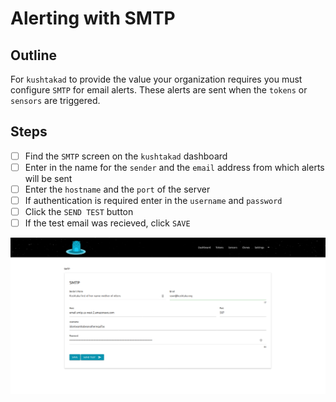 # Alerting with SMTP

## Outline

For `kushtakad` to provide the value your organization requires you must configure `SMTP` for email alerts. These alerts are sent when the `tokens` or `sensors` are triggered. 

## Steps

* [ ] Find the `SMTP` screen on the `kushtakad` dashboard
* [ ] Enter in the name for the `sender` and the `email` address from which alerts will be sent
* [ ] Enter the `hostname` and the `port` of the server
* [ ] If authentication is required enter in the `username` and `password`
* [ ] Click the `SEND TEST` button
* [ ] If the test email was recieved, click `SAVE` 

![](.gitbook/assets/smtp.png)

